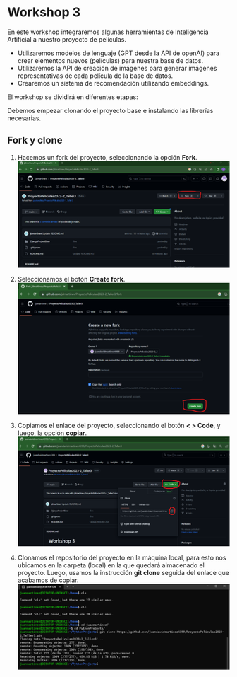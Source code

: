# Workshop 3

En este workshop integraremos algunas herramientas de Inteligencia Artificial a nuestro proyecto de películas. 

- Utilizaremos modelos de lenguaje (GPT desde la API de openAI) para crear elementos nuevos (películas) para nuestra base de datos.
- Utilizaremos la API de creación de imágenes para generar imágenes representativas de cada película de la base de datos.
- Crearemos un sistema de recomendación utilizando embeddings.

El workshop se dividirá en diferentes etapas:

Debemos empezar clonando el proyecto base e instalando las librerías necesarias. 

## Fork y clone

1. Hacemos un fork del proyecto, seleccionando la opción __Fork__.
![Fork 1](imgs/fork1.png)

2. Seleccionamos el botón __Create fork__.
![Fork 2](imgs/fork2.png)

3. Copiamos el enlace del proyecto, seleccionando el botón __< > Code__, y luego, la opción __copiar__.
![Clone 1](imgs/fork3.png)

4. Clonamos el repositorio del proyecto en la máquina local, para esto nos ubicamos en la carpeta (local) en la que quedará almacenado el proyecto. Luego, usamos la instrucción __git clone__ seguida del enlace que acabamos de copiar.
![Clone 2](imgs/fork4.png)
